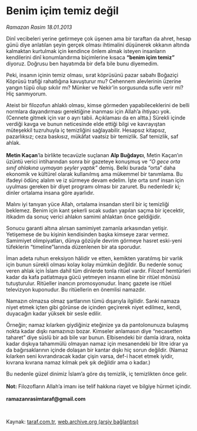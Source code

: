 # Benim içim temiz değil

*Ramazan Rasim 18.01.2013*

<div class="yazi"><p>Dinî vecibeleri yerine getirmeye çok üşenen ama bir taraftan da ahret, hesap günü diye anlatılan şeyin gerçek olması ihtimalini düşünerek okkanın altında kalmaktan kurtulmak için kendince önlem almak isteyen insanların kendilerini dinî konumlandırma biçimlerine kısaca <b>“benim içim temiz”</b> diyoruz. Doğrusu ben hayatımda bir defa bile bunu diyemedim. </p>
<p>Peki, insanın içinin temiz olması, sırat köprüsünü pazar sabahı Boğaziçi Köprüsü trafiği rahatlığına kavuşturur mu? Cehennem alevlerinin üzerine yangın tüpü olup sıkılır mı? Münker ve Nekir’in sorgusunda sufle verir mi? Hiç sanmıyorum.</p>
<p>Ateist bir filozofun ahlaklı olması, kimse görmeden yapabileceklerini de belli normlara dayandırması gerektiğine inanması için Allah’a ihtiyacı yok. (Cennete gitmek için var o ayrı tabii. Açıklaması da en altta.) Sürekli içinde verdiği kavga ve bunun neticesinde elde ettiği bilgi ve kavrayıştan müteşekkil tuzruhuyla iç temizliğini sağlayabilir. Hesapsız kitapsız, pazarlıksız; ceza baskısız, mükâfat vaatsiz bir temizlik. Saf temizlik, saf ahlak.<br/><br/><b>Metin Kaçan</b>’la birlikte tecavüzle suçlanan <b>Alp Buğdaycı</b>, Metin Kaçan’ın üzüntü verici intiharından sonra bir gazeteye konuşmuş ve <i>“O gece orta sınıf ahlakına uymayan şeyler yaptık”</i> demiş. Belki burada “orta” daha ekonomik ve kültürel olarak kullanılmış ama mükemmel bir tanımlama. Bu ifadeyi ödünç alalım ve iz sürmeye devam edelim. İşte orta sınıf insan için uyulması gereken bir diyet programı olması bir zaruret. Bu nedenledir ki; dinler ortalama insana göre ayarlıdır.</p>
<p>Malını iyi tanıyan yüce Allah, ortalama insandan steril bir iç temizliği beklemez. Benim için kant şekerli sıcak sudan yapılan saçma bir içecektir, itikadım da sonuç verici ahlakın samimi ahlaktan önce geldiğidir. </p>
<p>Sonucu garanti altına alırsan samimiyet zamanla arkasından yetişir. Yetişemese de bu kişinin kendisinden başka kimseye zarar vermez. Samimiyet olimpiyatları, dünya gözüyle devrim görmeye hasret eski-yeni tüfeklerin “timeline”larında düzenlenen bir ata sporudur.</p>
<p>İman adeta ruhun ereksiyon hâlidir ve etten, kemikten yaratılmış bir varlık için bunun sürekli olması kolay kolay mümkün değildir. Bu nedenle sonuç veren ahlak için İslam dahil tüm dinlerde tonla ritüel vardır. Filozof hemtürleri kadar da kafa patlatmaya gücü yetmeyen insanın eline bir ritüel mönüsü tutuşturulur. Ritüeller inancın promosyonudur. İnanç gazete ise ritüel televizyon kuponudur. Bu ritüellerin en önemlisi namazdır. </p>
<p>Namazın olmazsa olmaz şartlarının tümü dışarıyla ilgilidir. Sanki namaza niyet etmek içten gibi görünse de içinden geçirerek niyet edilmez, kendi, duyacağın kadar yüksek bir sesle edilir.</p>
<p>Örneğin; namaz kılarken giydiğiniz eteğinize ya da pantolonunuza bulaşmış nokta kadar dışkı namazınızı bozar. Kimseler anlamasın diye “necasetten taharet” diye süslü bir adı bile var bunun. Elbisendeki bir damla idrara, nokta kadar dışkıya tahammülü olmayan namaz için mesanendeki bir litre idrar ya da bağırsaklarının içinde dolaşan bir kantar dışkı hiç sorun değildir. (Namaz kılarken seni kıvrandıracak kadar çişin varsa, def-i hacet etmek iyidir, kıvrana kıvrana namaz kılmak pek şık değildir ama o kadar.)</p>
<p>Bu nedenle güzel dinimiz İslam’a göre dış temizlik, iç temizlikten önce gelir.<br/><br/><b>Not:</b> Filozofların Allah’a imanı ise telif hakkına riayet ve bilgiye hürmet içindir.<br/><br/><b>ramazanrasimtaraf@gmail.com</b></p>
<p> </p>
</div>

Kaynak: [taraf.com.tr](http://www.taraf.com.tr/ramazan-rasim/makale-benim-icim-temiz-degil.htm), [web.archive.org (arşiv bağlantısı)](http://web.archive.org/web/20131107124812/http://www.taraf.com.tr/ramazan-rasim/makale-benim-icim-temiz-degil.htm)
